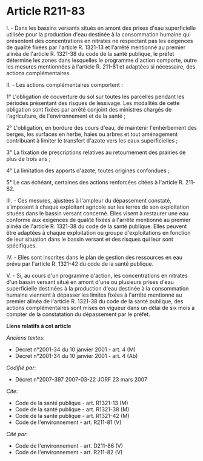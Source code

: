 # Article R211-83

I. - Dans les bassins versants situés en amont des prises d'eau superficielle utilisée pour la production d'eau destinée à la
consommation humaine qui présentent des concentrations en nitrates ne respectant pas les exigences de qualité fixées par
l'article R. 1321-13 et l'arrêté mentionné au premier alinéa de l'article R. 1321-38 du code de la santé publique, le préfet
détermine les zones dans lesquelles le programme d'action comporte, outre les mesures mentionnées à l'article R. 211-81 et
adaptées si nécessaire, des actions complémentaires.

II. - Les actions complémentaires comportent :

1° L'obligation de couverture du sol sur toutes les parcelles pendant les périodes présentant des risques de lessivage. Les
modalités de cette obligation sont fixées par arrêté conjoint des ministres chargés de l'agriculture, de l'environnement et
de la santé ;

2° L'obligation, en bordure des cours d'eau, de maintenir l'enherbement des berges, les surfaces en herbe, haies ou arbres et
tout aménagement contribuant à limiter le transfert d'azote vers les eaux superficielles ;

3° La fixation de prescriptions relatives au retournement des prairies de plus de trois ans ;

4° La limitation des apports d'azote, toutes origines confondues ;

5° Le cas échéant, certaines des actions renforcées citées à l'article R. 211-82.

III. - Ces mesures, ajustées à l'ampleur du dépassement constaté, s'imposent à chaque exploitant agricole sur les terres de
son exploitation situées dans le bassin versant concerné. Elles visent à restaurer une eau conforme aux exigences de qualité
fixées à l'arrêté mentionné au premier alinéa de l'article R. 1321-38 du code de la santé publique. Elles peuvent être
adaptées à chaque exploitation ou groupe d'exploitations en fonction de leur situation dans le bassin versant et des risques
qui leur sont spécifiques.

IV. - Elles sont inscrites dans le plan de gestion des ressources en eau prévu par l'article R. 1321-42 du code de la santé
publique.

V. - Si, au cours d'un programme d'action, les concentrations en nitrates d'un bassin versant situé en amont d'une ou
plusieurs prises d'eau superficielle destinées à la production d'eau destinée à la consommation humaine viennent à dépasser
les limites fixées à l'arrêté mentionné au premier alinéa de l'article R. 1321-38 du code de la santé publique, des actions
complémentaires sont mises en vigueur dans un délai de six mois à compter de la constatation du dépassement par le préfet.

**Liens relatifs à cet article**

_Anciens textes_:

  - Décret n°2001-34 du 10 janvier 2001 - art. 4 (M)
  - Décret n°2001-34 du 10 janvier 2001 - art. 4 (Ab)

_Codifié par_:

  - Décret n°2007-397 2007-03-22 JORF 23 mars 2007

_Cite_:

  - Code de la santé publique - art. R1321-13 (M)
  - Code de la santé publique - art. R1321-38 (M)
  - Code de la santé publique - art. R1321-42 (M)
  - Code de l'environnement - art. R211-81 (V)

_Cité par_:

  - Code de l'environnement - art. D211-86 (V)
  - Code de l'environnement - art. R211-82 (V)
